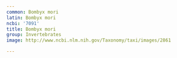 ```yaml
---
common: Bombyx mori
latin: Bombyx mori
ncbi: '7091'
title: Bombyx mori
group: Invertebrates
image: http://www.ncbi.nlm.nih.gov/Taxonomy/taxi/images/2861

---
```

